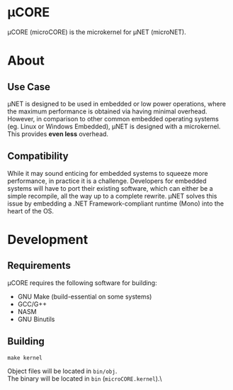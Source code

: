 # µCORE

µCORE (microCORE) is the microkernel for µNET (microNET).

# About
## Use Case
µNET is designed to be used in embedded or low power operations, where the maximum performance is obtained via having minimal overhead. However, in comparison to other common embedded operating systems (eg. Linux or Windows Embedded), µNET is designed with a microkernel. This provides **even less** overhead.

## Compatibility
While it may sound enticing for embedded systems to squeeze more performance, in practice it is a challenge. Developers for embedded systems will have to port their existing software, which can either be a simple recompile, all the way up to a complete rewrite. µNET solves this issue by embedding a .NET Framework-compliant runtime (Mono) into the heart of the OS.

# Development
## Requirements
µCORE requires the following software for building:

- GNU Make (build-essential on some systems)
- GCC/G++
- NASM
- GNU Binutils

## Building
```
make kernel
```

Object files will be located in `bin/obj`.\
The binary will be located in `bin` (`microCORE.kernel`).\

